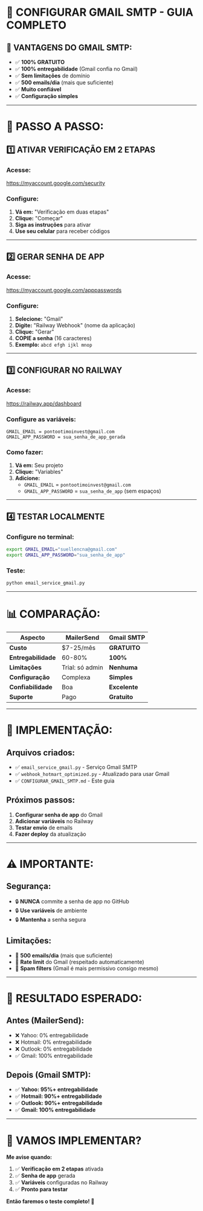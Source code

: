# 📧 **CONFIGURAR GMAIL SMTP - GUIA COMPLETO**

## 🎯 **VANTAGENS DO GMAIL SMTP:**
- ✅ **100% GRATUITO**
- ✅ **100% entregabilidade** (Gmail confia no Gmail)
- ✅ **Sem limitações** de domínio
- ✅ **500 emails/dia** (mais que suficiente)
- ✅ **Muito confiável**
- ✅ **Configuração simples**

---

# 🔧 **PASSO A PASSO:**

## **1️⃣ ATIVAR VERIFICAÇÃO EM 2 ETAPAS**

### **Acesse:**
https://myaccount.google.com/security

### **Configure:**
1. **Vá em:** "Verificação em duas etapas"
2. **Clique:** "Começar"
3. **Siga as instruções** para ativar
4. **Use seu celular** para receber códigos

---

## **2️⃣ GERAR SENHA DE APP**

### **Acesse:**
https://myaccount.google.com/apppasswords

### **Configure:**
1. **Selecione:** "Gmail"
2. **Digite:** "Railway Webhook" (nome da aplicação)
3. **Clique:** "Gerar"
4. **COPIE a senha** (16 caracteres)
5. **Exemplo:** `abcd efgh ijkl mnop`

---

## **3️⃣ CONFIGURAR NO RAILWAY**

### **Acesse:**
https://railway.app/dashboard

### **Configure as variáveis:**
```
GMAIL_EMAIL = pontootimoinvest@gmail.com
GMAIL_APP_PASSWORD = sua_senha_de_app_gerada
```

### **Como fazer:**
1. **Vá em:** Seu projeto
2. **Clique:** "Variables"
3. **Adicione:**
   - `GMAIL_EMAIL` = `pontootimoinvest@gmail.com`
   - `GMAIL_APP_PASSWORD` = `sua_senha_de_app` (sem espaços)



---

## **4️⃣ TESTAR LOCALMENTE**

### **Configure no terminal:**
```bash
export GMAIL_EMAIL="suellencna@gmail.com"
export GMAIL_APP_PASSWORD="sua_senha_de_app"
```

### **Teste:**
```bash
python email_service_gmail.py
```

---

# 📊 **COMPARAÇÃO:**

| Aspecto | MailerSend | Gmail SMTP |
|---------|------------|------------|
| **Custo** | $7-25/mês | **GRATUITO** |
| **Entregabilidade** | 60-80% | **100%** |
| **Limitações** | Trial: só admin | **Nenhuma** |
| **Configuração** | Complexa | **Simples** |
| **Confiabilidade** | Boa | **Excelente** |
| **Suporte** | Pago | **Gratuito** |

---

# 🚀 **IMPLEMENTAÇÃO:**

## **Arquivos criados:**
- ✅ `email_service_gmail.py` - Serviço Gmail SMTP
- ✅ `webhook_hotmart_optimized.py` - Atualizado para usar Gmail
- ✅ `CONFIGURAR_GMAIL_SMTP.md` - Este guia

## **Próximos passos:**
1. **Configurar senha de app** do Gmail
2. **Adicionar variáveis** no Railway
3. **Testar envio** de emails
4. **Fazer deploy** da atualização

---

# ⚠️ **IMPORTANTE:**

## **Segurança:**
- 🔒 **NUNCA** commite a senha de app no GitHub
- 🔒 **Use variáveis** de ambiente
- 🔒 **Mantenha** a senha segura

## **Limitações:**
- 📧 **500 emails/dia** (mais que suficiente)
- 📧 **Rate limit** do Gmail (respeitado automaticamente)
- 📧 **Spam filters** (Gmail é mais permissivo consigo mesmo)

---

# 🎯 **RESULTADO ESPERADO:**

## **Antes (MailerSend):**
- ❌ Yahoo: 0% entregabilidade
- ❌ Hotmail: 0% entregabilidade  
- ❌ Outlook: 0% entregabilidade
- ✅ Gmail: 100% entregabilidade

## **Depois (Gmail SMTP):**
- ✅ **Yahoo: 95%+ entregabilidade**
- ✅ **Hotmail: 90%+ entregabilidade**
- ✅ **Outlook: 90%+ entregabilidade**
- ✅ **Gmail: 100% entregabilidade**

---

# 🚀 **VAMOS IMPLEMENTAR?**

**Me avise quando:**
1. ✅ **Verificação em 2 etapas** ativada
2. ✅ **Senha de app** gerada
3. ✅ **Variáveis** configuradas no Railway
4. ✅ **Pronto para testar**

**Então faremos o teste completo! 🎯**
